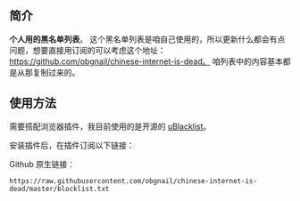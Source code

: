 ## 简介

**个人用的黑名单列表**。
这个黑名单列表是咱自己使用的，所以更新什么都会有点问题，想要直接用订阅的可以考虑这个地址：https://github.com/obgnail/chinese-internet-is-dead。
咱列表中的内容基本都是从那复制过来的。



## 使用方法

需要搭配浏览器插件，我目前使用的是开源的 [uBlacklist](https://chromewebstore.google.com/detail/ublacklist/pncfbmialoiaghdehhbnbhkkgmjanfhe)。



安装插件后，在插件订阅以下链接：

Github 原生链接：

```
https://raw.githubusercontent.com/obgnail/chinese-internet-is-dead/master/blocklist.txt
```


